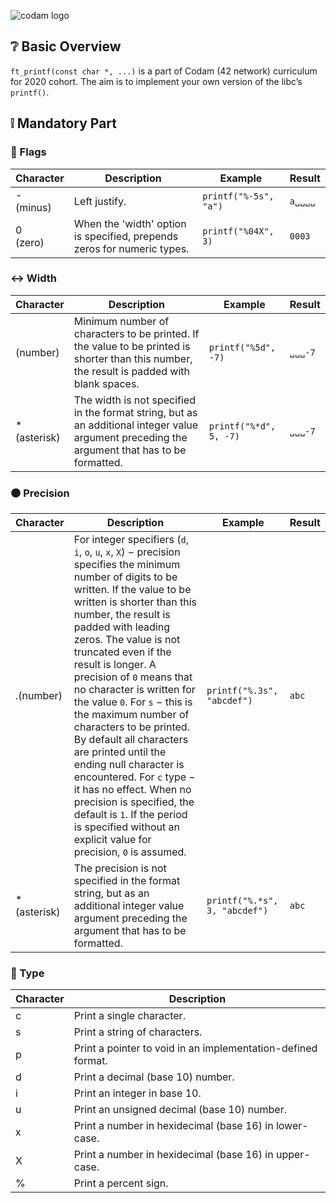 ![codam logo](https://www.datocms-assets.com/4526/1560770259-logocodamblack-copy.svg)

## ❔ Basic Overview

`ft_printf(const char *, ...)` is a part of Codam (42 network) curriculum for 2020 cohort. The aim is to implement your own version of the libc’s `printf()`. 

## ❕ Mandatory Part

### 🎌 Flags

| Character | Description | Example | Result |
| --- | --- | --- | --- |
| - <br />(minus) | Left justify. | `printf("%-5s", "a")` | `a␣␣␣␣` |
| 0 <br />(zero) | When the 'width' option is specified, prepends zeros for numeric types. | `printf("%04X", 3)` | `0003` |

### :left_right_arrow: Width

| Character | Description | Example | Result |
| --- | --- | --- | --- |
| (number) | Minimum number of characters to be printed. If the value to be printed is shorter than this number, the result is padded with blank spaces. | `printf("%5d", -7)` | `␣␣␣-7` |
| * <br />(asterisk) | The width is not specified in the format string, but as an additional integer value argument preceding the argument that has to be formatted. | `printf("%*d", 5, -7)` | `␣␣␣-7` |

### :black_circle: Precision

| Character | Description | Example | Result |
| --- | --- | --- | --- |
| .(number) | For integer specifiers (`d`, `i`, `o`, `u`, `x`, `X`) − precision specifies the minimum number of digits to be written. If the value to be written is shorter than this number, the result is padded with leading zeros. The value is not truncated even if the result is longer. A precision of `0` means that no character is written for the value `0`. For `s` − this is the maximum number of characters to be printed. By default all characters are printed until the ending null character is encountered. For `c` type − it has no effect. When no precision is specified, the default is `1`. If the period is specified without an explicit value for precision, `0` is assumed. | `printf("%.3s", "abcdef")` | `abc` |
| * <br />(asterisk) | The precision is not specified in the format string, but as an additional integer value argument preceding the argument that has to be formatted. | `printf("%.*s", 3, "abcdef")` | `abc` |

### :abcd: Type

| Character | Description |
| --- | --- |
| c | Print a single character. |
| s | Print a string of characters. | 
| p | Print a pointer to void in an implementation-defined format. | 
| d | Print a decimal (base 10) number. | 
| i | Print an integer in base 10. |
| u | Print an unsigned decimal (base 10) number. |
| x | Print a number in hexidecimal (base 16) in lower-case. |
| X | Print a number in hexidecimal (base 16) in upper-case. |
| % | Print a percent sign. |